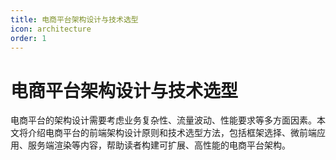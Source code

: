 ```yaml
---
title: 电商平台架构设计与技术选型
icon: architecture
order: 1
---
```


# 电商平台架构设计与技术选型

电商平台的架构设计需要考虑业务复杂性、流量波动、性能要求等多方面因素。本文将介绍电商平台的前端架构设计原则和技术选型方法，包括框架选择、微前端应用、服务端渲染等内容，帮助读者构建可扩展、高性能的电商平台架构。
